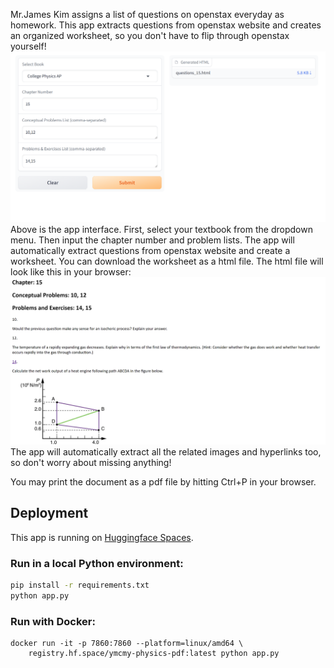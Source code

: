 Mr.James Kim assigns a list of questions on openstax everyday as homework. This app extracts questions from openstax website and creates an organized worksheet, so you don't have to flip through openstax yourself!
![gradio](./gradio_interface.png)
Above is the app interface. First, select your textbook from the dropdown menu. Then input the chapter number and problem lists. The app will automatically extract questions from openstax website and create a worksheet. You can download the worksheet as a html file. The html file will look like this in your browser:
![html](html_example.png)
The app will automatically extract all the related images and hyperlinks too, so don't worry about missing anything!

You may print the document as a pdf file by hitting Ctrl+P in your browser.

## Deployment

This app is running on [Huggingface Spaces](https://huggingface.co/spaces/ymcmy/physics_pdf).

### Run in a local Python environment:

```sh
pip install -r requirements.txt
python app.py
```

### Run with Docker:

```docker
docker run -it -p 7860:7860 --platform=linux/amd64 \
    registry.hf.space/ymcmy-physics-pdf:latest python app.py
```